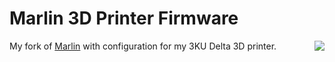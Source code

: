 # Marlin 3D Printer Firmware
<img align="right" src="../../raw/1.1.x/buildroot/share/pixmaps/logo/marlin-250.png" />

My fork of [Marlin](https://github.com/MarlinFirmware/Marlin) with configuration for my 3KU Delta 3D printer.

